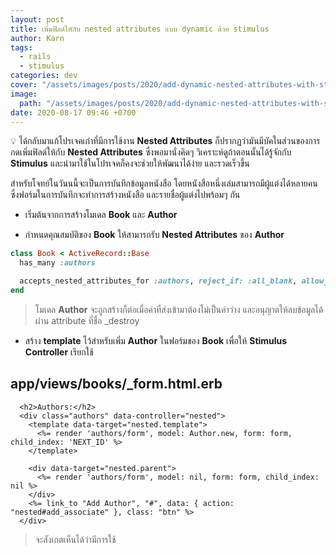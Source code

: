 ```yaml
---
layout: post
title: เพิ่มฟิลด์ใหักับ nested attributes แบบ dynamic ด้วย stimulus
author: Karn
tags:
  - rails
  - stimulus
categories: dev
cover: "/assets/images/posts/2020/add-dynamic-nested-attributes-with-stimulus/cover.png"
image:
  path: "/assets/images/posts/2020/add-dynamic-nested-attributes-with-stimulus/cover.png"
date: 2020-08-17 09:46 +0700
---
```

💡 ได้กลับมาแก้โปรเจคเก่าที่มีการใช้งาน **Nested Attributes** ก็ปรากฏว่ามันมีบัคในส่วนของการกดเพิ่มฟิลด์ให้กับ **Nested Attributes** ซึ่งพอมานั่งคิดๆ วิเคราะห์ดูถ้าตอนนั้นได้รู้จักกับ **Stimulus** และนำมาใช้ในโปรเจคก็คงจะช่วยให้พัฒนาได้ง่าย และรวดเร็วขึ้น<!-- more -->

สำหรับโจทย์ในวันนนี้จะเป็นการบันทึกข้อมูลหนังสือ โดยหนังสือหนึ่งเล่มสามารถมีผู้แต่งได้หลายคน ซึ่งฟอร์มในการบันทึกจะทำการสร้างหนังสือ และรายชื่อผู้แต่งไปพร้อมๆ กัน

- เริ่มต้นจากการสร้างโมเดล **Book** และ **Author**

- กำหนดคุณสมบัติของ **Book** ให้สามารถรับ **Nested Attributes** ของ **Author**

```ruby
class Book < ActiveRecord::Base
  has_many :authors

  accepts_nested_attributes_for :authors, reject_if: :all_blank, allow_destroy: true
end
```

> โมเดล **Author** จะถูกสร้างก็ต่อเมื่อค่าที่ส่งเข้ามาต้องไม่เป็นค่าว่าง และอนุญาตให้ลบข้อมูลได้ผ่าน attribute ที่ชื่อ _destroy

- สร้าง **template** ไว้สำหรับเพิ่ม **Author** ในฟอร์มของ **Book** เพื่อให้ **Stimulus Controller** เรียกใช้


## app/views/books/_form.html.erb

```erb
  <h2>Authors:</h2>
  <div class="authors" data-controller="nested">
    <template data-target="nested.template">
      <%= render 'authors/form', model: Author.new, form: form, child_index: 'NEXT_ID' %>
    </template>

    <div data-target="nested.parent">
      <%= render 'authors/form', model: nil, form: form, child_index: nil %>
    </div>
    <%= link_to "Add Author", "#", data: { action: "nested#add_associate" }, class: "btn" %>
  </div>
```

> จะสังเกตเห็นได้ว่ามีการใช้ <template /> ในการเก็บแม่แบบสำหรับการสร้างฟอร์มแบบ dynamic

- สร้าง **Stimulus Controller** ในการเพิ่มฟิลด์ของ **Author** แบบ dynamic

## app/javascripts/controllers/nested_controller.js

```javascript
import { Controller } from "stimulus"

export default class extends Controller {
  static targets = [ "template", "parent" ]

  add_associate(event) {
    event.preventDefault()

    var content = this.templateTarget.innerHTML.replace(/NEXT_ID/g, new Date().getTime())
    this.parentTarget.insertAdjacentHTML('beforeend', content)
  }
}
```

> ทันทีที่เกิดเหตุการณ์ `add_associate` โปรแกรมจะทำการดึงฟอร์มแม่แบบที่จะสร้างขึ้นมาและแทนที่ข้อความ `NEXT_ID` ด้วย timestamp และนำไปใส่เพิ่มในจุดที่ระบุไว้

- ปรับแก้ไขฟอร์มสำหรับการสร้าง **Author**

## app/views/authors/_form.html.erb

```erb
  <%= form.fields_for :authors, model, child_index: child_index, class: "-form" do |author_fields|%>
    <div class="form-group">
      <%= author_fields.label :full_name, class: "form-label col-2" %>
      <%= author_fields.text_field :full_name, class: "form-input col-7" %>
      <label class="form-checkbox col-2 mx-2">
        <%= author_fields.check_box :_destroy, class: "form-checkbox" %>
        <i class="form-icon"></i> Delete
      </label>
    </div>
  <% end %>
```

- ทดสอบผลลัพท์กันดู

![ตัวอย่าง](/assets/images/posts/2020/add-dynamic-nested-attributes-with-stimulus/example.gif)

## References
- [https://api.rubyonrails.org/classes/ActiveRecord/NestedAttributes/ClassMethods.html](https://api.rubyonrails.org/classes/ActiveRecord/NestedAttributes/ClassMethods.html)
- [https://www.driftingruby.com/episodes/nested-forms-from-scratch-with-stimulusjs](https://www.driftingruby.com/episodes/nested-forms-from-scratch-with-stimulusjs)

